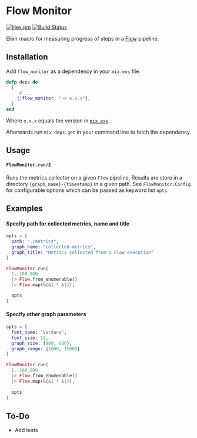# Flow Monitor

[![Hex.pm](https://img.shields.io/hexpm/v/flow_monitor.svg)](https://hex.pm/packages/flow_monitor)
[![Build Status](https://travis-ci.org/mpraski/flow-monitor.svg?branch=master)](https://travis-ci.org/mpraski/flow-monitor)

Elixir macro for measuring progress of steps in a [Flow](https://hexdocs.pm/flow/Flow.html) pipeline.

## Installation

Add `flow_monitor` as a dependency in your `mix.exs` file.

```elixir
defp deps do
  [
     # ...
    {:flow_monitor, "~> x.x.x"},
  ]
end
```

Where `x.x.x` equals the version in [`mix.exs`](mix.exs).

Afterwards run `mix deps.get` in your command line to fetch the dependency.

## Usage

#### `FlowMonitor.run/2`

Runs the metrics collector on a given `Flow` pipeline.
Results are store in a directory `{graph_name}-{timestamp}` in a given path.
See `FlowMonitor.Config` for configurable options which can be passed as keyword list `opts`.

## Examples

#### Specify path for collected metrics, name and title

```elixir
opts = [
  path: "./metrics",
  graph_name: "collected-metrics",
  graph_title: "Metrics collected from a Flow execution"
]

FlowMonitor.run(
  1..100_000
  |> Flow.from_enumerable()
  |> Flow.map(&(&1 * &1)),

  opts
)
```

#### Specify other graph parameters

```elixir
opts = [
  font_name: "Verdana",
  font_size: 12,
  graph_size: {800, 600},
  graph_range: {1000, 15000}
]

FlowMonitor.run(
  1..100_000
  |> Flow.from_enumerable()
  |> Flow.map(&(&1 * &1)),
  
  opts
)
```

## To-Do

 - Add tests